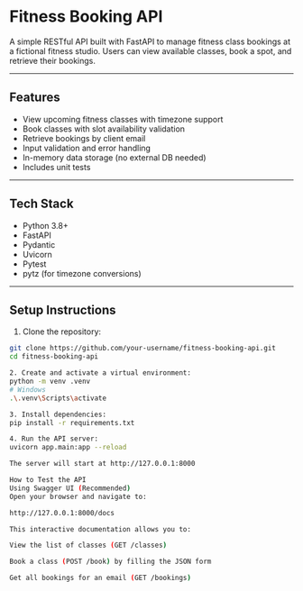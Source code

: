 # Fitness Booking API

A simple RESTful API built with FastAPI to manage fitness class bookings at a fictional fitness studio. Users can view available classes, book a spot, and retrieve their bookings.

---

## Features

- View upcoming fitness classes with timezone support
- Book classes with slot availability validation
- Retrieve bookings by client email
- Input validation and error handling
- In-memory data storage (no external DB needed)
- Includes unit tests

---

## Tech Stack

- Python 3.8+
- FastAPI
- Pydantic
- Uvicorn
- Pytest
- pytz (for timezone conversions)

---

## Setup Instructions

1. Clone the repository:

```bash
git clone https://github.com/your-username/fitness-booking-api.git
cd fitness-booking-api

2. Create and activate a virtual environment:
python -m venv .venv
# Windows
.\.venv\Scripts\activate

3. Install dependencies:
pip install -r requirements.txt

4. Run the API server:
uvicorn app.main:app --reload

The server will start at http://127.0.0.1:8000

How to Test the API
Using Swagger UI (Recommended)
Open your browser and navigate to:

http://127.0.0.1:8000/docs

This interactive documentation allows you to:

View the list of classes (GET /classes)

Book a class (POST /book) by filling the JSON form

Get all bookings for an email (GET /bookings)




